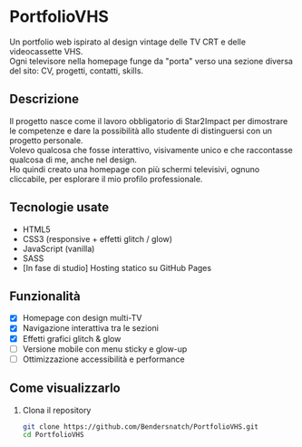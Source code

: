 # PortfolioVHS

Un portfolio web ispirato al design vintage delle TV CRT e delle videocassette VHS.  
Ogni televisore nella homepage funge da "porta" verso una sezione diversa del sito: CV, progetti, contatti, skills.

## Descrizione

Il progetto nasce come il lavoro obbligatorio di Star2Impact per dimostrare le competenze e dare la possibilità allo studente di distinguersi con un progetto personale.  
Volevo qualcosa che fosse interattivo, visivamente unico e che raccontasse qualcosa di me, anche nel design.  
Ho quindi creato una homepage con più schermi televisivi, ognuno cliccabile, per esplorare il mio profilo professionale.

## Tecnologie usate

- HTML5
- CSS3 (responsive + effetti glitch / glow)
- JavaScript (vanilla)
- SASS
- [In fase di studio] Hosting statico su GitHub Pages

## Funzionalità

- [x] Homepage con design multi-TV
- [x] Navigazione interattiva tra le sezioni
- [x] Effetti grafici glitch & glow
- [ ] Versione mobile con menu sticky e glow-up
- [ ] Ottimizzazione accessibilità e performance

## Come visualizzarlo

1. Clona il repository  
   ```bash
   git clone https://github.com/Bendersnatch/PortfolioVHS.git
   cd PortfolioVHS


